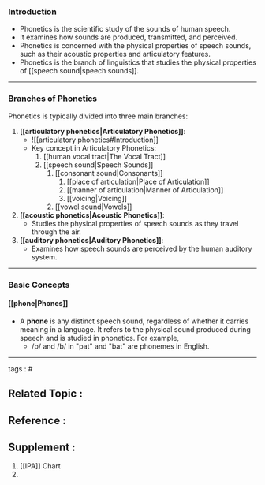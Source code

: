 ### Introduction
- Phonetics is the scientific study of the sounds of human speech. 
- It examines how sounds are produced, transmitted, and perceived. 
- Phonetics is concerned with the physical properties of speech sounds, such as their acoustic properties and articulatory features.
- Phonetics is the branch of linguistics that studies the physical properties of [[speech sound|speech sounds]].
---
### Branches of Phonetics

Phonetics is typically divided into three main branches:

1. **[[articulatory phonetics|Articulatory Phonetics]]**:
	- ![[articulatory phonetics#Introduction]]
	- Key concept in Articulatory Phonetics:
		1. [[human vocal tract|The Vocal Tract]]
		2.  [[speech sound|Speech Sounds]]
			1. [[consonant sound|Consonants]]
				1. [[place of articulation|Place of Articulation]]
				2. [[manner of articulation|Manner of Articulation]]
				3. [[voicing|Voicing]]
			2.  [[vowel sound|Vowels]]
1. **[[acoustic phonetics|Acoustic Phonetics]]**:
    - Studies the physical properties of speech sounds as they travel through the air.
2. **[[auditory phonetics|Auditory Phonetics]]**:
    - Examines how speech sounds are perceived by the human auditory system.

---
### Basic Concepts

#### [[phone|Phones]]

- A **phone** is any distinct speech sound, regardless of whether it carries meaning in a language. It refers to the physical sound produced during speech and is studied in phonetics. For example,
	-  /p/ and /b/ in "pat" and "bat" are phonemes in English.


--- 
tags : #
## Related Topic :

## Reference :

## Supplement :
1. [[IPA]] Chart
2. 
